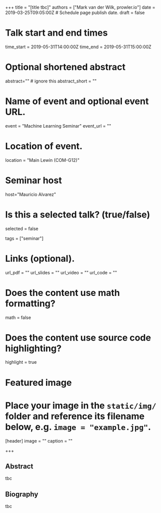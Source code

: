 +++
title = "[title tbc]"
authors = ["Mark van der Wilk, prowler.io"]
date = 2019-03-25T09:05:00Z  # Schedule page publish date.
draft = false

# Talk start and end times
time_start = 2019-05-31T14:00:00Z
time_end = 2019-05-31T15:00:00Z

# Optional shortened abstract
abstract="" # ignore this
abstract_short = ""

# Name of event and optional event URL.
event = "Machine Learning Seminar"
event_url = ""

# Location of event.
location = "Main Lewin (COM-G12)"

# Seminar host
host="Mauricio Alvarez"

# Is this a selected talk? (true/false)
selected = false

tags = ["seminar"]

# Links (optional).
url_pdf = ""
url_slides = ""
url_video = ""
url_code = ""

# Does the content use math formatting?
math = false

# Does the content use source code highlighting?
highlight = true

# Featured image
# Place your image in the `static/img/` folder and reference its filename below, e.g. `image = "example.jpg"`.
[header]
image = ""
caption = ""

+++

## Abstract
tbc

## Biography

tbc
